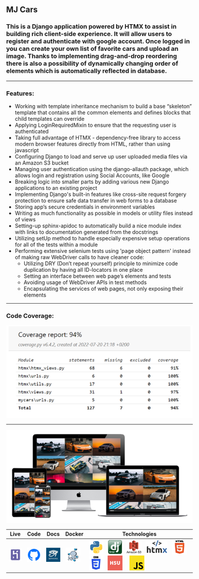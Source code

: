 ## MJ Cars
### This is a Django application powered by HTMX to assist in building rich client-side experience. It will allow users to register and authenticate with google account. Once logged in you can create your own list of favorite cars and upload an image. Thanks to implementing drag-and-drop reordering there is also a possibility of dynamically changing order of elements which is automatically reflected in database.

--------------------------------------------------

### Features:
* Working with template inheritance mechanism to build a base “skeleton” template that contains all the common elements and defines blocks that child templates can override
* Applying LoginRequiredMixin to ensure that the requesting user is authenticated
* Taking full advantage of HTMX - dependency-free library to access modern browser features directly from HTML, rather than using javascript
* Configuring Django to load and serve up user uploaded media files via an Amazon S3 bucket
* Managing user authentication using the django-allauth package, which allows login and registration using Social Accounts, like Google
* Breaking logic into smaller parts by adding various new Django applications to an existing project 
* Implementing Django's built-in features like cross-site request forgery protection to ensure safe data transfer in web forms to a database
* Storing app’s secure credentials in environment variables
* Writing as much functionality as possible in models or utility files instead of views
* Setting-up sphinx-apidoc to automatically build a nice module index with links to documentation generated from the docstrings
* Utilizing setUp method to handle especially expensive setup operations for all of the tests within a module
* Performing extensive selenium tests using 'page object pattern' instead of making raw WebDriver calls to have cleaner code:
  * Utilizing DRY (Don’t repeat yourself) principle to minimize code duplication by having all ID-locators in one place
  * Setting an interface between web page’s elements and tests
  * Avoiding usage of WebDriver APIs in test methods
  * Encapsulating the services of web pages, not only exposing their elements

--------------------------------------------------

### Code Coverage:


<img src="https://github.com/mjaroszewski1979/django_car/blob/main/cov_report.png">


--------------------------------------------------

![caption](https://github.com/mjaroszewski1979/django_car/blob/main/mjcars_mockup.png)
  
  Live | Code | Docs | Docker | Technologies
  ---- | ---- | ---- | ------ | ------------
  [<img src="https://github.com/mjaroszewski1979/mjaroszewski1979/blob/main/heroku_g.png">](https://django-mjcars.herokuapp.com/) | [<img src="https://github.com/mjaroszewski1979/mjaroszewski1979/blob/main/github_g.png">](https://github.com/mjaroszewski1979/django_car) | [<img src="https://github.com/mjaroszewski1979/mjaroszewski1979/blob/main/sphinx.png">](https://djangocarsdocs.netlify.app/) | [<img src="https://github.com/mjaroszewski1979/mjaroszewski1979/blob/main/docker_compose.png">](https://github.com/mjaroszewski1979/django_car/blob/main/docker-compose.yml) | <img src="https://github.com/mjaroszewski1979/mjaroszewski1979/blob/main/python_g.png"> &nbsp; <img src="https://github.com/mjaroszewski1979/mjaroszewski1979/blob/main/django_g.png">  &nbsp; <img src="https://github.com/mjaroszewski1979/mjaroszewski1979/blob/main/amazon_s3.png">  &nbsp; <img src="https://github.com/mjaroszewski1979/mjaroszewski1979/blob/main/htmx.png">  &nbsp; <img src="https://github.com/mjaroszewski1979/mjaroszewski1979/blob/main/html_g.png"> <img src="https://github.com/mjaroszewski1979/mjaroszewski1979/blob/main/css_g.png"> &nbsp; <img src="https://github.com/mjaroszewski1979/mjaroszewski1979/blob/main/htmlup.png"> &nbsp; &nbsp; <img src="https://github.com/mjaroszewski1979/mjaroszewski1979/blob/main/js1.png"> 
